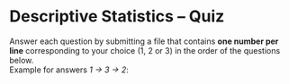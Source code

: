 # Descriptive Statistics – Quiz

Answer each question by submitting a file that contains **one number per
line** corresponding to your choice (1, 2 or 3) in the order of the questions
below.  
Example for answers *1 → 3 → 2*:

